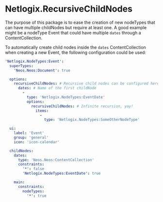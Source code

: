 # Netlogix.RecursiveChildNodes

The purpose of this package is to ease the creation of new nodeTypes that can have
multiple childNodes but require at least one. A good example might be a nodeType Event
that could have multiple `dates` through a ContentCollection.

To automatically create child nodes inside the `dates` ContentCollection when
creating a new Event, the following configuration could be used:

```yaml
'Netlogix.NodeTypes:Event':
  superTypes:
    'Neos.Neos:Document': true

  options:
    recursiveChildNodes: # Recursive child nodes can be configured here
      dates: # Name of the first childNode
        -
          type: 'Netlogix.NodeTypes:EventDate'
          options:
            recursiveChildNodes: # Infinite recursion, yay!
              items:
                -
                  type: 'Netlogix.NodeTypes:SomeOtherNodeType'

  ui:
    label: 'Event'
    group: 'general'
    icon: 'icon-calendar'

  childNodes:
    dates:
      type: 'Neos.Neos:ContentCollection'
      constraints:
        '*': false
        'Netlogix.NodeTypes:EventDate': true

    main:
      constraints:
        nodeTypes:
          '*': true
```
